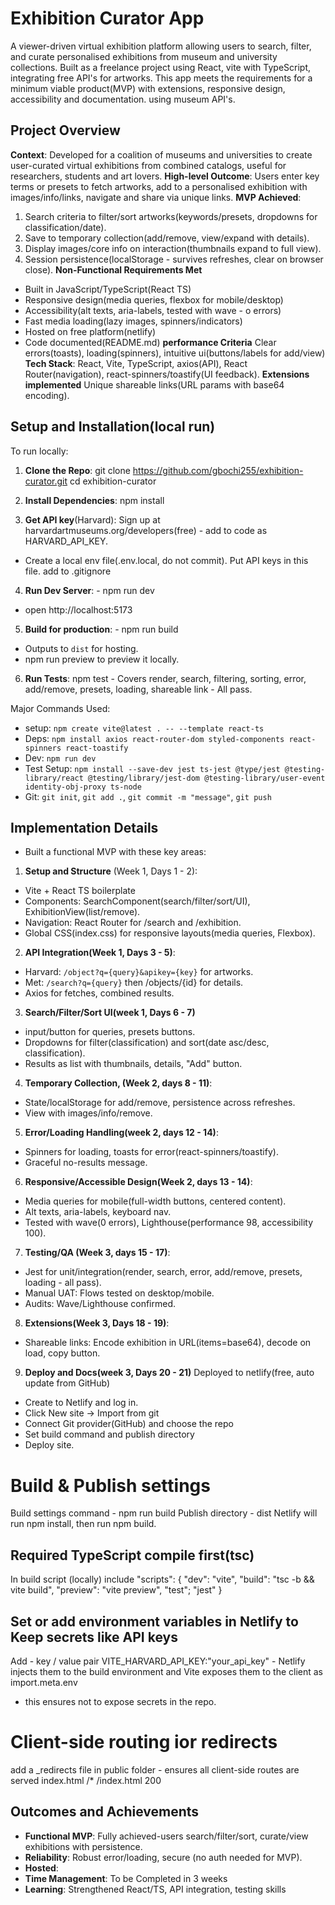 # Exhibition Curator App 
 
 A viewer-driven virtual exhibition platform allowing users to search, filter, and curate personalised exhibitions from museum and university collections. Built as a freelance project using React, vite  with TypeScript, integrating free API's for artworks. This app meets the requirements for a minimum viable product(MVP) with extensions, responsive design, accessibility and documentation.  using museum API's.


 ## Project Overview
 **Context**: Developed for a coalition of museums and universities to create user-curated virtual exhibitions from combined catalogs, useful for researchers, students and art lovers.
 **High-level Outcome**: Users enter key terms or presets to fetch artworks, add to a personalised exhibition with images/info/links, navigate and share via unique links.
**MVP Achieved**:
 1. Search criteria to filter/sort artworks(keywords/presets, dropdowns for classification/date).
 2. Save to temporary collection(add/remove, view/expand with details).
 3. Display images/core info on interaction(thumbnails expand to full view).
 4. Session persistence(localStorage - survives refreshes, clear on browser close).
**Non-Functional Requirements Met**
 - Built in JavaScript/TypeScript(React TS)
- Responsive design(media queries, flexbox for mobile/desktop)
- Accessibility(alt texts, aria-labels, tested with wave - o errors)
- Fast media loading(lazy images, spinners/indicators)
- Hosted on free platform(netlify)
- Code documented(README.md)
**performance Criteria** Clear errors(toasts), loading(spinners), intuitive ui(buttons/labels for add/view)
**Tech Stack**: 
React, Vite, TypeScript, axios(API), React Router(navigation), react-spinners/toastify(UI feedback).
**Extensions implemented** Unique shareable links(URL params with base64 encoding).

## Setup and Installation(local run)
To run locally:
1. **Clone the Repo**:
git clone https://github.com/gbochi255/exhibition-curator.git
cd exhibition-curator

2. **Install Dependencies**:
npm install

3. **Get API key**(Harvard): Sign up at harvardartmuseums.org/developers(free) - add to code as HARVARD_API_KEY.
- Create a local env file(.env.local, do not commit). Put API keys in this file. add to .gitignore

4. **Run Dev Server**: - npm run dev
- open http://localhost:5173

5. **Build for production**: - npm run build
- Outputs to `dist` for hosting.
- npm run preview to preview it locally.
6. **Run Tests**:
  npm test - Covers render, search, filtering, sorting, error, add/remove, presets, loading, shareable link - All pass.

Major Commands Used:
- setup: `npm create vite@latest . -- --template react-ts`
- Deps: `npm install axios react-router-dom styled-components react-spinners react-toastify`
- Dev: `npm run dev`
- Test Setup: `npm install --save-dev jest ts-jest @type/jest @testing-library/react @testing/library/jest-dom @testing-library/user-event identity-obj-proxy ts-node`
- Git: `git init`, `git add .`, `git commit -m "message"`, `git push`

## Implementation Details
- Built a functional MVP with these key areas:
1. **Setup and Structure** (Week 1, Days 1 - 2):
- Vite + React TS boilerplate 
- Components: SearchComponent(search/filter/sort/UI), ExhibitionView(list/remove).
- Navigation: React Router for /search and /exhibition.
- Global CSS(index.css) for responsive layouts(media queries, Flexbox).

2. **API Integration(Week 1, Days 3 - 5)**:
- Harvard: `/object?q={query}&apikey={key}` for artworks.
- Met: `/search?q={query}` then /objects/{id} for details.
- Axios for fetches, combined results.

3. **Search/Filter/Sort UI(week 1, Days 6 - 7)**
- input/button for queries, presets buttons.
- Dropdowns for filter(classification) and sort(date asc/desc, classification).
- Results as list with thumbnails, details, "Add" button.

4. **Temporary Collection, (Week 2, days 8 - 11)**:
- State/localStorage for add/remove, persistence across refreshes.
- View with images/info/remove.

5. **Error/Loading Handling(week 2, days 12 - 14)**:
- Spinners for loading, toasts for error(react-spinners/toastify).
- Graceful no-results message.

6. **Responsive/Accessible Design(Week 2, days 13 - 14)**:
- Media queries for mobile(full-width buttons, centered content).
- Alt texts, aria-labels, keyboard nav.
- Tested with wave(0 errors), Lighthouse(performance 98, accessibility 100).

7. **Testing/QA (Week 3, days 15 - 17)**:
- Jest for unit/integration(render, search, error, add/remove, presets, loading - all pass).
- Manual UAT: Flows tested on desktop/mobile.
- Audits: Wave/Lighthouse confirmed.

8. **Extensions(Week 3, Days 18 - 19)**:
- Shareable links: Encode exhibition in URL(items=base64), decode on load, copy button.

9. **Deploy and Docs(week 3, Days 20 - 21)**
Deployed to netlify(free, auto update from GitHub)
- Create to Netlify and log in.
- Click New site -> Import from git
- Connect Git provider(GitHub) and choose the repo
- Set build command and publish directory
- Deploy site.
# Build & Publish settings
Build settings command - npm run build
Publish directory - dist
Netlify will run npm install, then run npm build.
## Required TypeScript compile first(tsc)  
In build script (locally) include
  "scripts": {
    "dev": "vite",
    "build": "tsc -b && vite build",
    "preview": "vite preview",
    "test"; "jest"
  }
  ## Set or add environment variables in Netlify to Keep secrets like API keys 
  Add - key / value pair
  VITE_HARVARD_API_KEY:"your_api_key" - Netlify injects them to the build environment and Vite exposes them to the client as import.meta.env
  - this ensures not to expose secrets in the repo.
  # Client-side routing ior redirects
  add a _redirects file in public folder - ensures all client-side routes are served index.html
  /* /index.html 200

## Outcomes and Achievements
- **Functional MVP**: Fully achieved-users search/filter/sort, curate/view exhibitions with persistence.
- **Reliability**: Robust error/loading, secure (no auth needed for MVP).
- **Hosted**: 
- **Time Management**: To be Completed in 3 weeks
- **Learning**: Strengthened React/TS, API integration, testing skills






